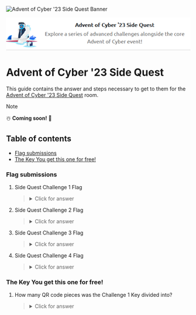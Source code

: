 ![Advent of Cyber '23 Side Quest Banner](https://tryhackme-images.s3.amazonaws.com/user-uploads/6093e17fa004d20049b6933e/room-content/8d1eef4732f7fc206539fb68abdabc5d.svg)

<p align="center">
   <img src="https://github.com/Kevinovitz/TryHackMe_Writeups/blob/main/adventofcyber23sidequest/Advent_of_Cyber_23_Side_Quest_Cover.png" alt="Advent of Cyber '23 Side Quest Logo">
</p>

# Advent of Cyber '23 Side Quest

This guide contains the answer and steps necessary to get to them for the [Advent of Cyber '23 Side Quest](https://tryhackme.com/room/adventofcyber23sidequest) room.

> [!Note]
> ☃️ **Coming soon!** 🎄

## Table of contents

- [Flag submissions](#flag_submissions)
- [The Key You get this one for free!](#the_key_you_get_this_one_for_free)

### Flag submissions

1. Side Quest Challenge 1 Flag 

   

   ><details><summary>Click for answer</summary></details>

2. Side Quest Challenge 2 Flag 



   ><details><summary>Click for answer</summary></details>

3. Side Quest Challenge 3 Flag 



   ><details><summary>Click for answer</summary></details>

4. Side Quest Challenge 4 Flag 

   

   ><details><summary>Click for answer</summary></details>
   
### The Key You get this one for free!

1. How many QR code pieces was the Challenge 1 Key divided into?  
   


   ><details><summary>Click for answer</summary></details>

